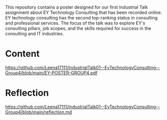 This repository contains a poster designed for our first Industrial Talk assignment about EY Technology Consulting that has been recorded online. EY technology consulting has the second top-ranking status in consulting and professional services. The focus of the talk was to explore EY's consulting pillars, job scopes, and the skills required for success in the consulting and IT industries. 
# Content
https://github.com/Leena17111/IndustrialTalk01--EyTechnologyConsulting--Group4/blob/main/EY-POSTER-GROUP4.pdf 
# Reflection
https://github.com/Leena17111/IndustrialTalk01--EyTechnologyConsulting--Group4/blob/main/reflection.md
